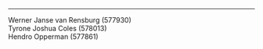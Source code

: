 ----------------------------------
Werner Janse van Rensburg (577930)
<br/>
Tyrone Joshua Coles (578013)
<br/>
Hendro Opperman (577861)
